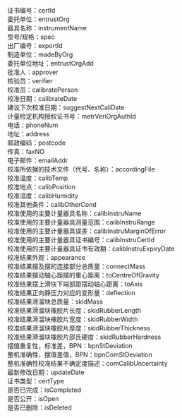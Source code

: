 证书编号：certId   
委托单位：entrustOrg   
器具名称：instrumentName   
型号/规格：spec   
出厂编号：exportId   
制造单位：madeByOrg   
委托单位地址：entrustOrgAdd   
批准人：approver   
核验员：verifier   
校准员：calibratePerson   
校准日期：calibrateDate   
建议下次校准日期：suggestNextCaliDate   
计量检定机构授权证书号：metrVeriOrgAuthId   
电话：phoneNum   
地址：address   
邮政编码：postcode   
传真：faxNO   
电子邮件：emailAddr   
校准所依据的技术文件（代号、名称）：accordingFile   
校准温度：calibTemp   
校准地点：calibPosition   
校准湿度：calibHumidity   
校准其他条件：calibOtherCond   
校准使用的主要计量器具名称：calibInstruName   
校准使用的主要计量器具测量范围：calibInstruRange   
校准使用的主要计量器具误差：calibInstruMarginOfError   
校准使用的主要计量器具证书编号：calibInstruCertId   
校准使用的主要计量器具证书有效期：calibInstruExpiryDate   
校准结果外观：appearance   
校准结果摆及摆的连接部分总质量：connectMass   
校准结果摆动轴心距摆的重心距离：toCentreOfGravity   
校准结果摆上滑块下端部距摆动轴心距离：toAxis   
校准结果正向静压力对应的变形量：deflection   
校准结果滑溜块总质量：skidMass   
校准结果滑溜块橡胶片长度：skidRubberLength   
校准结果滑溜块橡胶片宽度：skidRubberWidth   
校准结果滑溜块橡胶片厚度：skidRubberThickness   
校准结果滑溜块橡胶片邵氏硬度：skidRubberHardness   
摆值重复性，标准差，BPN：bpnStDeviation   
整机准确性，摆值差值，BPN：bpnComStDeviation   
整机准确性校准结果不确定度描述：comCalibUncertainty   
最新修改日期：updateDate   
证书类型：certType   
是否已完成：isCompleted   
是否公开：isOpen   
是否已删除：isDeleted